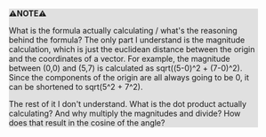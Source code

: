 <div style="margin:2em; background-color: #e0e0e0;">

<strong>⚠️NOTE️️️⚠️</strong>

What is the formula actually calculating / what's the reasoning behind the formula? The only part I understand is the magnitude calculation, which is just the euclidean distance between the origin and the coordinates of a vector. For example, the magnitude between (0,0) and (5,7) is calculated as sqrt((5-0)^2 + (7-0)^2). Since the components of the origin are all always going to be 0, it can be shortened to sqrt(5^2 + 7^2).

The rest of it I don't understand. What is the dot product actually calculating? And why multiply the magnitudes and divide? How does that result in the cosine of the angle?
</div>

